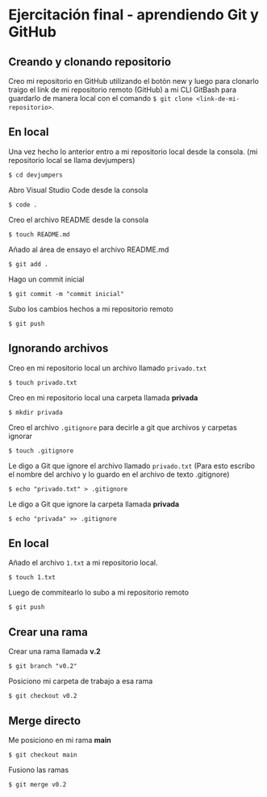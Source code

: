 # Ejercitación final - aprendiendo Git y GitHub

## Creando y clonando repositorio
Creo mi repositorio en GitHub utilizando el botón new y luego para clonarlo traigo el link de mi repositorio remoto (GitHub) a mi CLI GitBash para guardarlo de manera local con el comando `$ git clone <link-de-mi-repositorio>`.

## En local
Una vez hecho lo anterior entro a mi repositorio local desde la consola. (mi repositorio local se llama devjumpers)
``` 
$ cd devjumpers
```
Abro Visual Studio Code desde la consola
``` 
$ code .
```
Creo el archivo README desde la consola
``` 
$ touch README.md
```
Añado al área de ensayo el archivo README.md
``` 
$ git add .
```
Hago un commit inicial
``` 
$ git commit -m "commit inicial"
```
Subo los cambios hechos a mi repositorio remoto
``` 
$ git push
```
## Ignorando archivos

Creo en mi repositorio local un archivo llamado `privado.txt`
``` 
$ touch privado.txt
```
Creo en mi repositorio local una carpeta llamada **privada**
``` 
$ mkdir privada
```
Creo el archivo `.gitignore` para decirle a git que archivos y carpetas ignorar
``` 
$ touch .gitignore
```
Le digo a Git que ignore el archivo llamado `privado.txt` (Para esto escribo el nombre del archivo y lo guardo en el archivo de texto .gitignore)
``` 
$ echo "privado.txt" > .gitignore
```
Le digo a Git que ignore la carpeta llamada **privada**
``` 
$ echo "privada" >> .gitignore
```

## En local

Añado el archivo `1.txt` a mi repositorio local.
``` 
$ touch 1.txt
```
Luego de commitearlo lo subo a mi repositorio remoto
```
$ git push
```

## Crear una rama

Crear una rama llamada **v.2**
``` 
$ git branch "v0.2"
```
Posiciono mi carpeta de trabajo a esa rama
``` 
$ git checkout v0.2
```
## Merge directo

Me posiciono en mi rama **main**
``` 
$ git checkout main
```
Fusiono las ramas
``` 
$ git merge v0.2
```